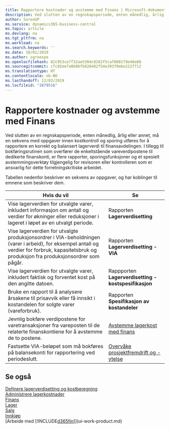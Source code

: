 ```yaml
---
title: Rapportere kostnader og avstemme med Finans | Microsoft-dokumentasjon
description: Ved slutten av en regnskapsperiode, enten månedlig, årlig eller annet, må en sekvens med oppgaver innen kostkontroll og sporing utføres for å rapportere en korrekt og balansert lagerverdi til finansavdelingen. I tillegg til bokføringsrutinen som overfører de enkeltstående vareverdipostene til dedikerte finanskonti, er flere rapporter, sporingsfunksjoner og et spesielt avstemmingsverktøy tilgjengelig for revisoren eller kontrolleren som er ansvarlig for dette forretningskritiske arbeidet.
author: SorenGP
ms.service: dynamics365-business-central
ms.topic: article
ms.devlang: na
ms.tgt_pltfrm: na
ms.workload: na
ms.search.keywords: ''
ms.date: 10/01/2019
ms.author: sgroespe
ms.openlocfilehash: 82c953ce7f32ae5304c8282f5caf8081f9e40a88
ms.sourcegitcommit: cfc92eefa8b06fb426482f54e393f0e6e222f712
ms.translationtype: HT
ms.contentlocale: nb-NO
ms.lasthandoff: 12/03/2019
ms.locfileid: "2879516"
---
```

# <a name="reporting-costs-and-reconciling-with-the-general-ledger"></a>Rapportere kostnader og avstemme med Finans
Ved slutten av en regnskapsperiode, enten månedlig, årlig eller annet, må en sekvens med oppgaver innen kostkontroll og sporing utføres for å rapportere en korrekt og balansert lagerverdi til finansavdelingen. I tillegg til bokføringsrutinen som overfører de enkeltstående vareverdipostene til dedikerte finanskonti, er flere rapporter, sporingsfunksjoner og et spesielt avstemmingsverktøy tilgjengelig for revisoren eller kontrolleren som er ansvarlig for dette forretningskritiske arbeidet.  

 Tabellen nedenfor beskriver en sekvens av oppgaver, og har koblinger til emnene som beskriver dem.   

|**Hvis du vil**|**Se**|  
|------------|-------------|  
|Vise lagerverdien for utvalgte varer, inkludert informasjon om antall og verdier for økninger eller reduksjoner i lageret i løpet av en utvalgt periode.|Rapporten **Lagerverdisetting**|  
|Vise lagerverdien for utvalgte produksjonsordrer i VIA-beholdningen (varer i arbeid), for eksempel antall og verdier for forbruk, kapasitetsbruk og produksjon fra produksjonsordrer som pågår.|Rapporten **Lagerverdisetting - VIA**|  
|Vise lagerverdien for utvalgte varer, inkludert faktisk og forventet kost på den angitte datoen.|Rappporten **Lagerverdisetting - kostspesifikasjon**|  
|Bruke en rapport til å analysere årsakene til prisavvik eller få innsikt i kostandelen for solgte varer (vareforbruk).|Rapporten **Spesifikasjon av kostandeler**|  
|Jevnlig bokføre verdipostene for varetransaksjoner fra vareposten til de relaterte finanskontiene for å avstemme de to postene.|[Avstemme lagerkost med finans](finance-how-to-post-inventory-costs-to-the-general-ledger.md)|  
|Fastsette VIA-beløpet som må bokføres på balansekonti for rapportering ved periodeslutt.|[Overvåke prosjektfremdrift og -ytelse](projects-how-monitor-progress-performance.md)|

## <a name="see-also"></a>Se også  
[Definere lagerverdisetting og kostberegning](finance-set-up-inventory-valuation-and-costing.md)  
[Administrere lagerkostnader](finance-manage-inventory-costs.md)  
[Finans](finance.md)  
[Lager](inventory-manage-inventory.md)   
[Salg](sales-manage-sales.md)   
[Innkjøp](purchasing-manage-purchasing.md)  
[Arbeide med [!INCLUDE[d365fin](includes/d365fin_md.md)]](ui-work-product.md)
